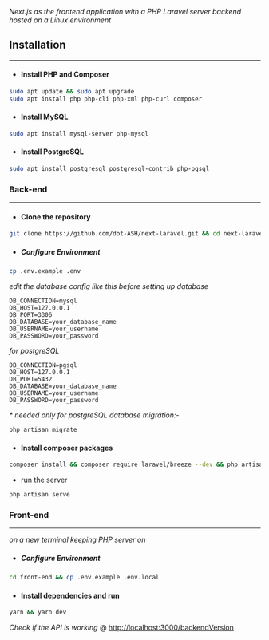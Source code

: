_Next.js as the frontend application with a PHP Laravel server backend hosted on a Linux environment_
## Installation 
---
- #### Install PHP and Composer
```bash
sudo apt update && sudo apt upgrade
sudo apt install php php-cli php-xml php-curl composer
```

- #### Install MySQL
```bash
sudo apt install mysql-server php-mysql
``` 

- #### Install  PostgreSQL
```bash
sudo apt install postgresql postgresql-contrib php-pgsql
```
### Back-end
---
- #### Clone the repository
```bash
git clone https://github.com/dot-ASH/next-laravel.git && cd next-laravel
```
- ##### Configure Environment 
```bash
cp .env.example .env
```
_edit the database config like this before setting up database_
```plaintext
DB_CONNECTION=mysql
DB_HOST=127.0.0.1
DB_PORT=3306
DB_DATABASE=your_database_name
DB_USERNAME=your_username
DB_PASSWORD=your_password
```
_for postgreSQL_
```plaintext
DB_CONNECTION=pgsql
DB_HOST=127.0.0.1
DB_PORT=5432
DB_DATABASE=your_database_name
DB_USERNAME=your_username
DB_PASSWORD=your_password
```
_* needed only for postgreSQL database migration:-_
```bash
php artisan migrate
```

- #### Install composer packages
```bash
composer install && composer require laravel/breeze --dev && php artisan breeze:install api && php artisan key:generate
```
- run the server
```bash
php artisan serve
```
### Front-end
---
_on a new terminal keeping PHP server on_
- ##### Configure Environment 
```bash
cd front-end && cp .env.example .env.local
```
- #### Install dependencies and run 
```bash
yarn && yarn dev
```

_Check if the API is working_ @ <http://localhost:3000/backendVersion> 
